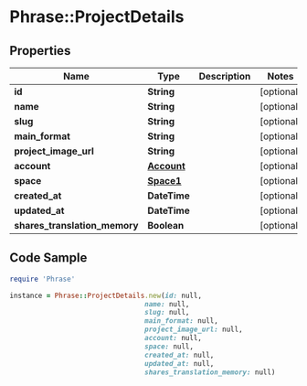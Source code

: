 # Phrase::ProjectDetails

## Properties

Name | Type | Description | Notes
------------ | ------------- | ------------- | -------------
**id** | **String** |  | [optional] 
**name** | **String** |  | [optional] 
**slug** | **String** |  | [optional] 
**main_format** | **String** |  | [optional] 
**project_image_url** | **String** |  | [optional] 
**account** | [**Account**](Account.md) |  | [optional] 
**space** | [**Space1**](Space1.md) |  | [optional] 
**created_at** | **DateTime** |  | [optional] 
**updated_at** | **DateTime** |  | [optional] 
**shares_translation_memory** | **Boolean** |  | [optional] 

## Code Sample

```ruby
require 'Phrase'

instance = Phrase::ProjectDetails.new(id: null,
                                 name: null,
                                 slug: null,
                                 main_format: null,
                                 project_image_url: null,
                                 account: null,
                                 space: null,
                                 created_at: null,
                                 updated_at: null,
                                 shares_translation_memory: null)
```



